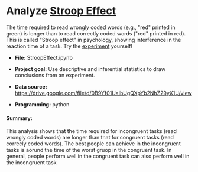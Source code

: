# Analyze [Stroop Effect](https://en.wikipedia.org/wiki/Stroop_effect)
 
The time required to read wrongly coded words (e.g., "red" printed in green) is longer than to read correctly coded words ("red" printed in red). This is called "Stroop effect" in psychology, showing interference in the reaction time of a task. Try the [experiment](https://faculty.washington.edu/chudler/java/ready.html) yourself!

* **File:** StroopEffect.ipynb
* **Project goal:** Use descriptive and inferential statistics to draw conclusions from an experiment.
 
* **Data source:** https://drive.google.com/file/d/0B9Yf01UaIbUgQXpYb2NhZ29yX1U/view

* **Programming:** python 

#### Summary:
This analysis shows that the time required for incongruent tasks (read wrongly coded words) are longer than that for congruent tasks (read correcly coded words). The best people can achieve in the incongruent tasks is aorund the time of the worst gruop in the congruent task. In general, people perform well in the congruent task can also perform well in the incongruent task
